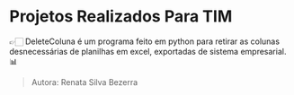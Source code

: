 # Projetos Realizados Para TIM

👉🏻 DeleteColuna é um programa feito em python para retirar as colunas desnecessárias de planilhas em excel, exportadas de sistema empresarial.📊

> Autora: Renata Silva Bezerra